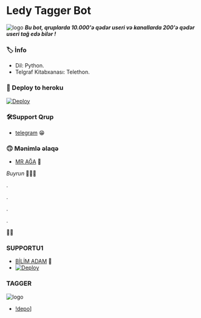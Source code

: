 # Ledy Tagger Bot
![logo](https://telegra.ph/file/be2565e79a66775c9c837.jpg)
_**Bu bot, qruplarda 10.000'ə qədər useri və kanallarda 200'ə qədər useri tağ edə bilər !**_

### 🏷 İnfo
- Dil: Python.
- Telgraf Kitabxanası: Telethon.

### 🚀 Deploy to heroku
[![Deploy](https://www.herokucdn.com/deploy/button.svg)](https://heroku.com/deploy?template=https://github.com/AzeMusic/LedyTagger)

### 🛠️Support Qrup
- [telegram](https://t.me/SOQrup) 😁

### 🙃 Mənimlə əlaqə
- [MR AĞA](https://t.me/tenha055) 👻

_Buyrun_ 👀👀👀

.


.



.



.


👻👻

### SUPPORTU1
- [BİLİM ADAM](https://t.me/ruzgar_alican) 🌹
- [![Deploy](https://www.herokucdn.com/deploy/button.svg)](https://heroku.com/deploy)
### TAGGER
![logo](https://telegra.ph/file/be2565e79a66775c9c837.jpg)
- [!depo](https://t.me/LedyTagRobot)]
